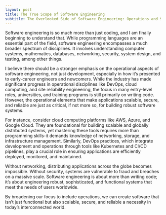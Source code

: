 ```yaml
---
layout: post
title: The True Scope of Software Engineering
subtitle: The Overlooked Side of Software Engineering: Operations and Scalability
--- 
```


Software engineering is so much more than just coding, and I am finally beginning to understand that. While programming languages are an essential part of the field, software engineering encompasses a much broader spectrum of disciplines. It involves understanding computer systems, mathematics, databases, networking, security, system design, and testing, among other things.

I believe there should be a stronger emphasis on the operational aspects of software engineering, not just development, especially in how it’s presented to early-career engineers and newcomers. While the industry has made significant progress in operational disciplines like DevOps, cloud computing, and site reliability engineering, the focus in many entry-level roles, universities, and training programs is still primarily on writing code. However, the operational elements that make applications scalable, secure, and reliable are just as critical, if not more so, for building robust software systems.

For instance, consider cloud computing platforms like AWS, Azure, and Google Cloud. They are foundational for building scalable and globally distributed systems, yet mastering these tools requires more than programming skills-it demands knowledge of networking, storage, and infrastructure management. Similarly, DevOps practices, which integrate development and operations through tools like Kubernetes and CI/CD pipelines, play a crucial role in ensuring applications are efficiently deployed, monitored, and maintained.

Without networking, distributing applications across the globe becomes impossible. Without security, systems are vulnerable to fraud and breaches on a massive scale. Software engineering is about more than writing code; it’s about engineering robust, sophisticated, and functional systems that meet the needs of users worldwide.

By broadening our focus to include operations, we can create software that isn’t just functional but also scalable, secure, and reliable a necessity in today’s interconnected world. 

